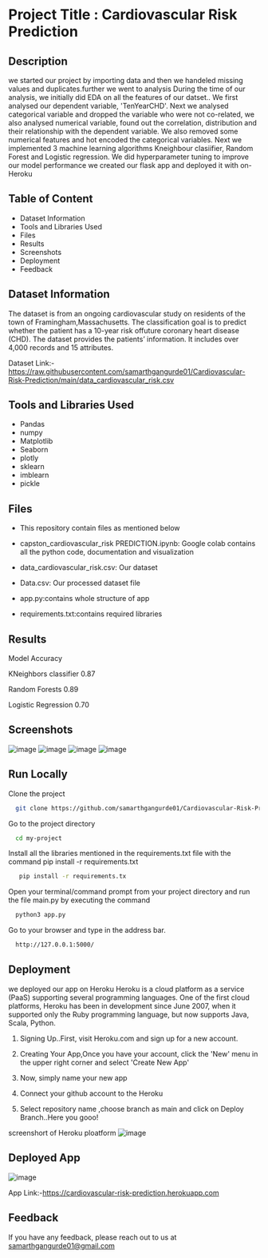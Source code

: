 # Project Title : Cardiovascular Risk Prediction

## Description

we started our project by importing data and then we handeled missing values and duplicates.further we went to analysis During the time of our analysis, we initially did EDA on all the features of our datset.. We first analysed our dependent variable, 'TenYearCHD'. Next we analysed categorical variable and dropped the variable who were not co-related, we also analysed numerical variable, found out the correlation, distribution and their relationship with the dependent variable. We also removed some numerical features and hot encoded the categorical variables.
Next we implemented 3 machine learning algorithms Kneighbour clasiifier, Random Forest and Logistic regression. We did hyperparameter tuning to improve our model performance
we created our flask app and deployed it with on- Heroku 


## Table of Content
* Dataset Information
* Tools and Libraries Used
* Files
* Results
* Screenshots
* Deployment
* Feedback

## Dataset Information
The dataset is from an ongoing cardiovascular study on residents of the town of Framingham,Massachusetts. The classification goal is to predict whether the patient has a 10-year risk offuture coronary heart disease (CHD). The dataset provides the patients’ information. It includes over 4,000 records and 15 attributes.

Dataset Link:-https://raw.githubusercontent.com/samarthgangurde01/Cardiovascular-Risk-Prediction/main/data_cardiovascular_risk.csv


## Tools and Libraries Used
* Pandas
* numpy
* Matplotlib
* Seaborn
* plotly
* sklearn
* imblearn
* pickle


## Files
* This repository contain files as mentioned below

* capston_cardiovascular_risk PREDICTION.ipynb: Google colab contains all the python code, documentation and visualization

* data_cardiovascular_risk.csv: Our dataset 

* Data.csv: Our processed dataset file

* app.py:contains whole structure of app

* requirements.txt:contains required libraries 


## Results

Model	                       Accuracy

KNeighbors classifier	            0.87

Random Forests      	            0.89

Logistic Regression 	            0.70


## Screenshots
![image](https://user-images.githubusercontent.com/93859458/152776902-3650f9bf-455b-454d-a8f0-4185b0159d91.png)
![image](https://user-images.githubusercontent.com/93859458/152777045-bd5211c9-b7d3-4846-ab60-729bbef7d6c4.png)
![image](https://user-images.githubusercontent.com/93859458/152777153-d7e4f1ed-db54-495f-a830-33f3ee6429cf.png)
![image](https://user-images.githubusercontent.com/93859458/152777289-a605ac71-554a-4f8a-a9f1-60bc70a953b3.png)



## Run Locally

Clone the project

```bash
  git clone https://github.com/samarthgangurde01/Cardiovascular-Risk-Prediction
```

Go to the project directory

```bash
  cd my-project
```

Install all the libraries mentioned in the requirements.txt file with the command pip install -r requirements.txt

```bash
   pip install -r requirements.tx
```

Open your terminal/command prompt from your project directory and run the file main.py by executing the command 

```bash
  python3 app.py
```
Go to your browser and type in the address bar.

```bash
  http://127.0.0.1:5000/ 
```

## Deployment

we deployed our app on Heroku
Heroku is a cloud platform as a service (PaaS) supporting several programming languages. One of the first cloud platforms, Heroku has been in development since June 2007, when it supported only the Ruby programming language, but now supports Java, Scala, Python.

1. Signing Up..First, visit Heroku.com and sign up for a new account.

2. Creating Your App,Once you have your account, click the 'New' menu in the upper right corner and select 'Create New App'

3. Now, simply name your new app

4. Connect your github account to the Heroku 

5. Select repository name ,choose branch as main and click on Deploy Branch..Here you gooo!

screenshort of Heroku ploatform
![image](https://user-images.githubusercontent.com/93859458/153572083-e0818742-8166-4e35-91e2-e7b14bed6cf2.png)




## Deployed App
![image](https://user-images.githubusercontent.com/93859458/153576834-35da14bb-d700-48dc-b1f0-e35d993a7760.png)

App Link:-https://cardiovascular-risk-prediction.herokuapp.com

## Feedback

If you have any feedback, please reach out to us at samarthgangurde01@gmail.com

